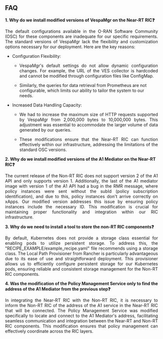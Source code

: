 ## FAQ

**1. Why do we install modified versions of VespaMgr on the Near-RT RIC❓**
   <p align="justify">
   The default configurations available in the O-RAN Software Community (OSC) for these components are inadequate for our specific requirements. The standard versions of VespaMgr lack the flexibility and customization options necessary for our deployment. Here are the key reasons:
   </p>
   
   - Configuration Flexibility:
      - <p align="justify"> VespaMgr's default settings do not allow dynamic configuration changes. For example, the URL of the VES collector is hardcoded and cannot be modified through configuration files like ConfigMap.
      - Similarly, the queries for data retrieval from Prometheus are not configurable, which limits our ability to tailor the system to our needs.
        </p>
        
   - Increased Data Handling Capacity:
      - <p align="justify"> We had to increase the maximum size of HTTP requests supported by VespaMgr from 2,000,000 bytes to 10,000,000 bytes. This adjustment was essential to accommodate the larger volume of data generated by our queries. </p>
      - <p align="justify"> These modifications ensure that the Near-RT RIC can function effectively within our infrastructure, addressing the limitations of the standard OSC versions.
   </p>

**2. Why do we install modified versions of the A1 Mediator on the Near-RT RIC❓**
   <p align="justify">
   The current release of the Non-RT RIC does not support version 2 of the A1 API and only supports version 1. Additionally, the last of the A1 mediator image with version 1 of the A1 API had a bug in the RMR message, where policy instances were sent without the subId (policy subscription identification), and due to this, policy instances don't arrive correctly on xApps. Our modified version addresses this issue by ensuring policy instances include the necessary ID. This modification is crucial for maintaining proper functionality and integration within our RIC infrastructure.
   </p>

**3. Why do we need to install a tool to store the non-RT RIC components❓**
   <p align="justify">
   By default, Kubernetes does not provide a storage class essential for enabling pods to utilize persistent storage. To address this, the "RECIPE_EXAMPLE/example_recipe.yaml" file recommends using a storage class. The Local Path Provisioner from Rancher is particularly advantageous due to its ease of use and straightforward deployment. This provisioner allows us to efficiently configure persistent storage for our Kubernetes pods, ensuring reliable and consistent storage management for the Non-RT RIC components.
   </p>


**4. Was the modification of the Policy Management Service only to find the address of the A1 Mediator from the previous step❓**
   <p align="justify">
      In integrating the Near-RT RIC with the Non-RT RIC, it is necessary to inform the Non-RT RIC of the address of the A1 service in the Near-RT RIC that will be connected. The Policy Management Service was modified specifically to locate and connect to the A1 Mediator's address, facilitating seamless communication and integration between the Near-RT and Non-RT RIC components. This modification ensures that policy management can effectively coordinate across the RIC layers.
   </p>
